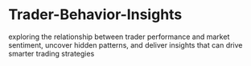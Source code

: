 # Trader-Behavior-Insights
 exploring the relationship between trader performance and market  sentiment, uncover hidden patterns, and deliver insights that can drive smarter trading  strategies
